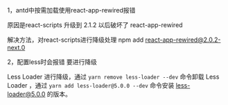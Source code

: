 1，antd中按需加载使用react-app-rewired报错

   原因是react-scripts 升级到 2.1.2 以后破坏了 react-app-rewired

   解决方法，对react-scripts进行降级处理   npm add react-app-rewired@2.0.2-next.0

2，配置less时会报错  要进行降级

Less Loader 进行降级，通过 `yarn remove less-loader --dev` 命令卸载 Less Loader ，通过 `yarn add less-loader@5.0.0 --dev` 命令安装 less-loader@5.0.0 的版本。